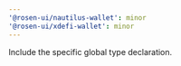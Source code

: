 ```yaml
---
'@rosen-ui/nautilus-wallet': minor
'@rosen-ui/xdefi-wallet': minor
---
```


Include the specific global type declaration.
